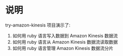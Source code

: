 # 说明
try-amazon-kinesis 项目演示了:  
1. 如何用 ruby 语言写入数据到 Amazon Kinesis 数据流  
2. 如何用 ruby 语言从 Amazon Kinesis 数据流读取数据  
3. 如何用 ruby 语言管理 Amazon Kinesis 数据流分片  
